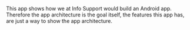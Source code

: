 This app shows how we at Info Support would build an Android app. Therefore the app architecture is the goal itself,
the features this app has, are just a way to show the app architecture.
